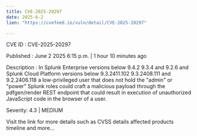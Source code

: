 ```yaml
---
title: CVE-2025-20297
date: 2025-6-2
lien: "https://cvefeed.io/vuln/detail/CVE-2025-20297"

---
```


CVE ID : CVE-2025-20297

Published :  June 2
2025
6:15 p.m. | 1 hour
10 minutes ago

Description : In Splunk Enterprise versions below 9.4.2
9.3.4 and 9.2.6
and Splunk Cloud Platform versions below 9.3.2411.102
9.3.2408.111 and 9.2.2406.118
a low-privileged user that does not hold the "admin" or "power" Splunk roles could craft a malicious payload through the pdfgen/render REST endpoint that could result in execution of unauthorized JavaScript code in the browser of a user.

Severity: 4.3 | MEDIUM

Visit the link for more details
such as CVSS details
affected products
timeline
and more...
